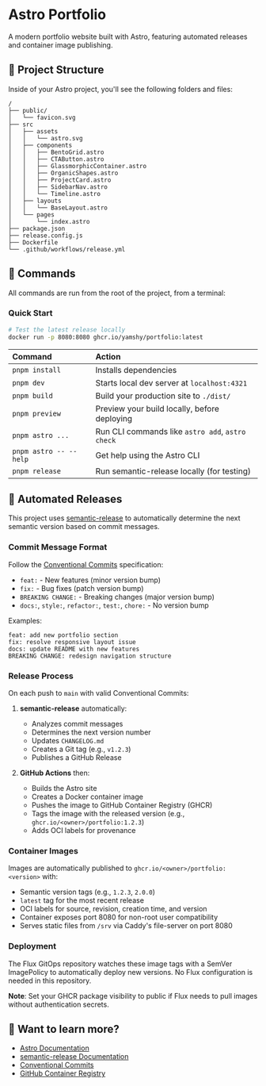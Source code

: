 # Astro Portfolio

A modern portfolio website built with Astro, featuring automated releases and container image publishing.

## 🚀 Project Structure

Inside of your Astro project, you'll see the following folders and files:

```text
/
├── public/
│   └── favicon.svg
├── src
│   ├── assets
│   │   └── astro.svg
│   ├── components
│   │   ├── BentoGrid.astro
│   │   ├── CTAButton.astro
│   │   ├── GlassmorphicContainer.astro
│   │   ├── OrganicShapes.astro
│   │   ├── ProjectCard.astro
│   │   ├── SidebarNav.astro
│   │   └── Timeline.astro
│   ├── layouts
│   │   └── BaseLayout.astro
│   └── pages
│       └── index.astro
├── package.json
├── release.config.js
├── Dockerfile
└── .github/workflows/release.yml
```

## 🧞 Commands

All commands are run from the root of the project, from a terminal:

### Quick Start
```bash
# Test the latest release locally
docker run -p 8080:8080 ghcr.io/yamshy/portfolio:latest
```

| Command                   | Action                                           |
| :------------------------ | :----------------------------------------------- |
| `pnpm install`             | Installs dependencies                            |
| `pnpm dev`             | Starts local dev server at `localhost:4321`      |
| `pnpm build`           | Build your production site to `./dist/`          |
| `pnpm preview`         | Preview your build locally, before deploying     |
| `pnpm astro ...`       | Run CLI commands like `astro add`, `astro check` |
| `pnpm astro -- --help` | Get help using the Astro CLI                     |
| `pnpm release`         | Run semantic-release locally (for testing)      |

## 🚀 Automated Releases

This project uses [semantic-release](https://semantic-release.gitbook.io/) to automatically determine the next semantic version based on commit messages.

### Commit Message Format

Follow the [Conventional Commits](https://www.conventionalcommits.org/) specification:

- `feat:` - New features (minor version bump)
- `fix:` - Bug fixes (patch version bump)
- `BREAKING CHANGE:` - Breaking changes (major version bump)
- `docs:`, `style:`, `refactor:`, `test:`, `chore:` - No version bump

Examples:
```
feat: add new portfolio section
fix: resolve responsive layout issue
docs: update README with new features
BREAKING CHANGE: redesign navigation structure
```

### Release Process

On each push to `main` with valid Conventional Commits:

1. **semantic-release** automatically:
   - Analyzes commit messages
   - Determines the next version number
   - Updates `CHANGELOG.md`
   - Creates a Git tag (e.g., `v1.2.3`)
   - Publishes a GitHub Release

2. **GitHub Actions** then:
   - Builds the Astro site
   - Creates a Docker container image
   - Pushes the image to GitHub Container Registry (GHCR)
   - Tags the image with the released version (e.g., `ghcr.io/<owner>/portfolio:1.2.3`)
   - Adds OCI labels for provenance

### Container Images

Images are automatically published to `ghcr.io/<owner>/portfolio:<version>` with:
- Semantic version tags (e.g., `1.2.3`, `2.0.0`)
- `latest` tag for the most recent release
- OCI labels for source, revision, creation time, and version
- Container exposes port 8080 for non-root user compatibility
- Serves static files from `/srv` via Caddy's file-server on port 8080

### Deployment

The Flux GitOps repository watches these image tags with a SemVer ImagePolicy to automatically deploy new versions. No Flux configuration is needed in this repository.

**Note**: Set your GHCR package visibility to public if Flux needs to pull images without authentication secrets.

## 👀 Want to learn more?

- [Astro Documentation](https://docs.astro.build)
- [semantic-release Documentation](https://semantic-release.gitbook.io/)
- [Conventional Commits](https://www.conventionalcommits.org/)
- [GitHub Container Registry](https://docs.github.com/en/packages/working-with-a-github-packages-registry/working-with-the-container-registry)
